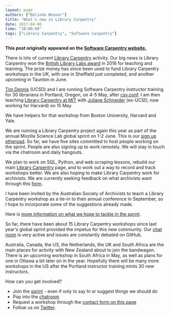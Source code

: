 ```yaml
---
layout: page
authors: ["Belinda Weaver"]
title: "What's new in Library Carpentry"
date: 2017-04-06
time: "10:00:00"
tags: ["Library Carpentry", "Software Carpentry"]
---
```


<p><b>This post originally appeared on the <a href="https://software-carpentry.org/">Software Carpentry website.</a></b></p>

There is lots of current [Library Carpentry](https://librarycarpentry.github.io) activity. Our big news is Library Carpentry won the [British Library Labs award](http://labs.bl.uk/British+Library+Labs+Awards) in 2016 for teaching and learning. 
The prize money has since been used to fund Library Carpentry workshops in the UK, 
with one in Sheffield just completed, and another upcoming in Taunton in June. 

[Tim Dennis](https://twitter.com/jt14den) (UCSD) and I are running Software Carpentry instructor training for 30 librarians in Portland, Oregon, on 4-5 May, after [csv,conf](https://csvconf.com). I am then teaching [Library Carpentry at MIT](https://weaverbel.github.io/2017-05-11-lc-boston/) with [Juliane Schneider](https://twitter.com/JulianeS) 
(ex-UCSD, now working for Harvard) on 15 May. 

We have helpers for that workshop from Boston University, Harvard and Yale.

We are running a Library Carpentry project again this year as part of the annual Mozilla Science Lab global sprint 
on 1-2 June. This is our [sign up etherpad](http://pad.software-carpentry.org/lc2017). 
So far, we have five sites committed to host people working on the sprint. 
People are also signing up to work remotely. We will stay in touch via the chatroom and daily hangouts. 

We plan to work on SQL, Python, and web scraping lessons, rebuild our main 
[Library Carpentry](https://librarycarpentry.github.io) page, and to work out a way to record and track workshops better. 
We are also hoping to make Library Carpentry work for archivists. We are currently seeking 
feedback on what archivists want through this 
[form](https://docs.google.com/forms/d/e/1FAIpQLSdc9RHNmgffnt9UtLfgIhS_MGUzh0wh-HQNX24wBz5c4mcf1g/viewform).

I have been invited by the Australian Society of Archivists to teach a Library Carpentry workshop 
as a tie-in to their annual conference in September, so I hope to incorporate some of the suggestions already made. 

Here is [more information on what we hope to tackle in the sprint](https://github.com/LibraryCarpentry/librarycarpentry.github.io/issues/23).  

So far, there have been about 15 Library Carpentry workshops since last year's global sprint 
provided the impetus for this new community. Our [chat room](https://gitter.im/weaverbel/LibraryCarpentry) is very 
active and issues are constantly debated on GitHub. 

Australia, Canada, the US, the Netherlands, the UK and South Africa are the main places 
for activity with New Zealand about to join the bandwagon. There is an upcoming workshop in South Africa in May, as well as plans for one in Ottawa a bit later on in the year. Hopefully there will be many more workshops in the US after the Portland instructor training mints 30 new instructors.

How can you get involved?

- Join the [sprint](http://pad.software-carpentry.org/lc2017) - even if only to say hi or suggest things we should do
- Pop into the [chatroom](https://gitter.im/weaverbel/LibraryCarpentry)
- Request a workshop through the [contact form on this page](https://librarycarpentry.github.io/about/)
- Follow us on [Twitter](https://twitter.com/LibCarpentry).
